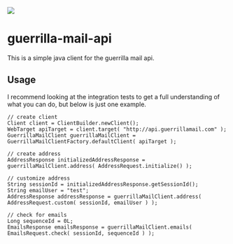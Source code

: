 [![](https://jitpack.io/v/refactorable/guerrilla-mail-api.svg)](https://jitpack.io/#refactorable/guerrilla-mail-api)

# guerrilla-mail-api
This is a simple java client for the guerrilla mail api.

## Usage
I recommend looking at the integration tests to get a full understanding of what you can do, but below is just one example.
```
// create client
Client client = ClientBuilder.newClient();
WebTarget apiTarget = client.target( "http://api.guerrillamail.com" );
GuerrillaMailClient guerrillaMailClient = GuerrillaMailClientFactory.defaultClient( apiTarget );

// create address
AddressResponse initializedAddressResponse = guerrillaMailClient.address( AddressRequest.initialize() );

// customize address
String sessionId = initializedAddressResponse.getSessionId();
String emailUser = "test";
AddressResponse addressResponse = guerrillaMailClient.address( AddressRequest.custom( sessionId, emailUser ) );

// check for emails
Long sequenceId = 0L;
EmailsResponse emailsResponse = guerrillaMailClient.emails( EmailsRequest.check( sessionId, sequenceId ) );
```
